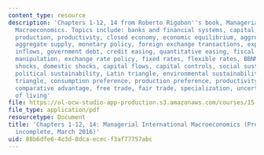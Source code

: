 ```yaml
---
content_type: resource
description: 'Chapters 1-12, 14 from Roberto Rigobon''s book, Managerial International
  Macroeconomics. Topics include: banks and financial systems, capital, investment,
  production, productivity, closed economy, economic equilibrium, aggregate demand,
  aggregate supply, monetary policy, foreign exchange transactions, exports, capital
  inflows, government debt, credit easing, quantitative easing, fiscal policy, fiscal
  manipulation, exchange rate policy, fixed rates, flexible rates, BBNN model, external
  shocks, domestic shocks, capital flows, capital controls, social sustainability,
  political sustainability, Latin triangle, environmental sustainability, Kyoto''s
  triangle, consumption preference, production preference, productivity improvements,
  comparative advantage, free trade, fair trade, specialization, uncertainty, standard
  of living'
file: https://ol-ocw-studio-app-production.s3.amazonaws.com/courses/15-014-applied-macro-and-international-economics-ii-spring-2016/88b6dfe64c3d8dcaececf3af77757abc_MIT15_014S16_Chap1-12and14.pdf
file_type: application/pdf
resourcetype: Document
title: 'Chapters 1-12, 14: Managerial International Macroeconomics (Preliminary and
  incomplete, March 2016)'
uid: 88b6dfe6-4c3d-8dca-ecec-f3af77757abc
---
```


